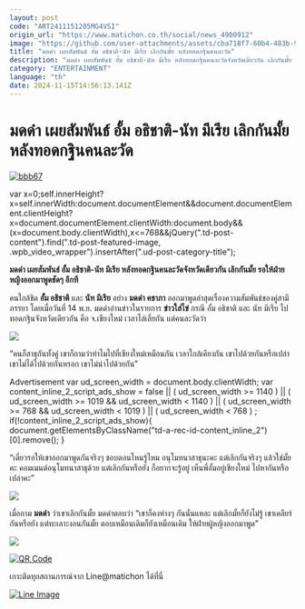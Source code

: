 ```yaml
---
layout: post
code: "ART2411151205MG4VSI"
origin_url: "https://www.matichon.co.th/social/news_4900912"
image: "https://github.com/user-attachments/assets/cba718f7-60b4-483b-900f-321170ccc301"
title: "มดดำ เผยสัมพันธ์ อั้ม อธิชาติ-นัท มีเรีย เลิกกันมั้ย หลังทอดกฐินคนละวัด"
description: "มดดำ เผยสัมพันธ์ อั้ม อธิชาติ-นัท มีเรีย หลังทอดกฐินคนละวัดจังหวัดเดียวกัน เลิกกันมั้ย รอให้ฝ่ายหญิงออกมาพูดชัดๆ อีกที"
category: "ENTERTAINMENT"
language: "th"
date: 2024-11-15T14:56:13.141Z
---
```


# มดดำ เผยสัมพันธ์ อั้ม อธิชาติ-นัท มีเรีย เลิกกันมั้ย หลังทอดกฐินคนละวัด

[![](https://www.matichon.co.th/wp-content/uploads/2024/11/bbb67.jpg "bbb67")](https://www.matichon.co.th/wp-content/uploads/2024/11/bbb67.jpg)

var x=0;self.innerHeight?x=self.innerWidth:document.documentElement&&document.documentElement.clientHeight?x=document.documentElement.clientWidth:document.body&&(x=document.body.clientWidth),x<=768&&jQuery(".td-post-content").find(".td-post-featured-image, .wpb\_video\_wrapper").insertAfter(".ud-post-category-title");

**มดดำ เผยสัมพันธ์ อั้ม อธิชาติ-นัท มีเรีย หลังทอดกฐินคนละวัดจังหวัดเดียวกัน เลิกกันมั้ย รอให้ฝ่ายหญิงออกมาพูดชัดๆ อีกที**

คนใกล้ชิด **อั้ม อธิชาติ** และ **นัท มีเรีย** อย่าง **มดดำ คชาภา** ออกมาพูดล่าสุดเรื่องความสัมพันธ์ของคู่สามีภรรยา โดยเมื่อวันที่ 14 พ.ย. มดดำอ่านข่าวในรายการ **ข่าวใส่ไข่** กรณี อั้ม อธิชาติ และ นัท มีเรีย ไปทอดกฐินจังหวัดเดียวกัน คือ จ.เชียงใหม่ เวลาไล่เลี่ยกัน แต่คนละวัดว่า

![](https://www.matichon.co.th/wp-content/uploads/2024/11/modatimyria15116711.jpg)

“คนก็สาธุกันทั้งคู่ เขาก็ถามว่าทำไมไปที่เชียงใหม่เหมือนกัน เวลาใกล้เคียงกัน เขาไปด้วยกันหรือเปล่า เขาไม่ได้ไปด้วยกันหรอก เขาไม่น่าไปด้วยกัน”

Advertisement var ud\_screen\_width = document.body.clientWidth; var content\_inline\_2\_script\_ads\_show = false || ( ud\_screen\_width >= 1140 ) || ( ud\_screen\_width >= 1019 && ud\_screen\_width < 1140 ) || ( ud\_screen\_width >= 768 && ud\_screen\_width < 1019 ) || ( ud\_screen\_width < 768 ) ; if(!content\_inline\_2\_script\_ads\_show){ document.getElementsByClassName("td-a-rec-id-content\_inline\_2")\[0\].remove(); }

“เดี๋ยวรอให้เขาออกมาพูดกันจริงๆ ชอบตอนไหนรู้ไหม อนุโมทนาสาธุนะคะ แต่เลิกกันจริงๆ แล้วใช่มั้ยคะ คอมเมนต์อนุโมทนาสาธุด้วย แต่เลิกกันหรือยัง ก็อยากจะรู้อยู่ เห็นพี่อั้มอยู่เชียงใหม่ ไปหากันหรือเปล่าคะ”

![](https://www.matichon.co.th/wp-content/uploads/2024/11/bbb69.jpg)

เมื่อถาม **มดดำ** ว่าเขาเลิกกันมั้ย มดดำตอบว่า “เขาก็คงห่างๆ กันนั่นแหละ แต่เลิกมั้ยก็ยังไม่รู้ เขาเคลียร์กันหรือยัง แต่ทะเลาะงอนกันมั้ย ตอบเหมือนเดิมก็ยังเหมือนเดิม ให้ฝ่ายผู้หญิงออกมาพูด”

![](https://www.matichon.co.th/wp-content/uploads/2024/11/modatimyria15116712.jpg)

[![QR Code](https://www.matichon.co.th/wp-content/uploads/2023/07/wob1371z.jpg)](https://lin.ee/ht0nDxX)

เกาะติดทุกสถานการณ์จาก Line@matichon ได้ที่นี่

[![Line Image](https://www.matichon.co.th/wp-content/uploads/2023/07/th.png)](https://lin.ee/ht0nDxX)